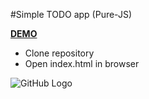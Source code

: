 #Simple TODO app (Pure-JS)

  [**DEMO**](http://codepen.io/KemPavel/full/dOOJVZ/)

- Clone repository
- Open index.html in browser



![GitHub Logo](https://github.com/Pavel-Kazakov/react-TODO/blob/master/thumbnail.png)
